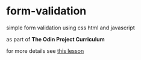 # form-validation

simple form validation using css html and javascript

as part of **The Odin Project Curriculum**

for more details see [this lesson](https://www.theodinproject.com/lessons/node-path-javascript-form-validation-with-javascript#practice)
